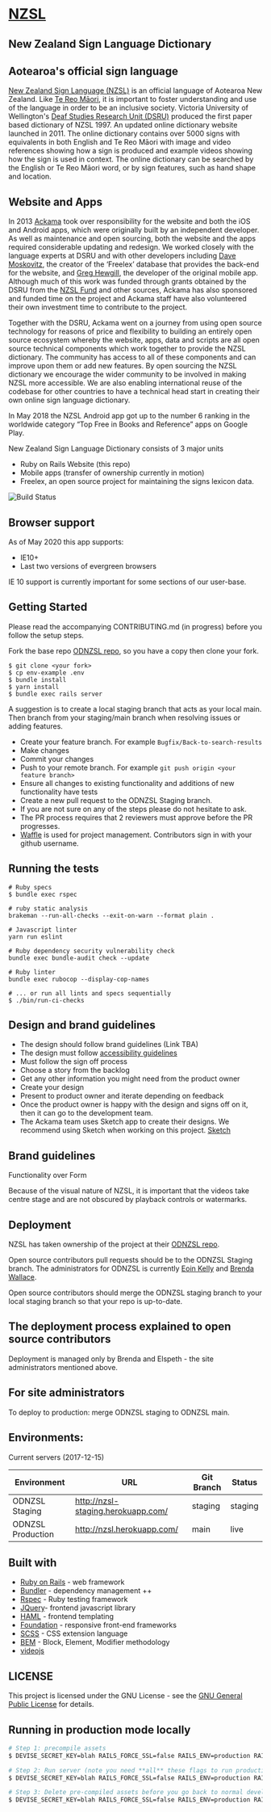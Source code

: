 
<a href="https://www.nzsl.nz" target="_blank"><h1>NZSL</h1></a>

## New Zealand Sign Language Dictionary

## Aotearoa's official sign language


<a href="https://www.odi.govt.nz/nzsl/about" target="_blank">New Zealand Sign Language (NZSL)</a> is an official language of Aotearoa New Zealand. Like <a href="https://www.tpk.govt.nz/en/whakamahia/te-reo-maori" target="_blank">Te Reo Māori</a>, it is important to foster understanding and use of the language in order to be an inclusive society. Victoria University of Wellington's <a href="https://www.victoria.ac.nz/lals/centres-and-institutes/dsru" target="_blank">Deaf Studies Research Unit (DSRU)</a> produced the first paper based dictionary of NZSL 1997. An updated online dictionary website launched in 2011. The online dictionary contains over 5000 signs with equivalents in both English and Te Reo Māori with image and video references showing how a sign is produced and example videos showing how the sign is used in context. The online dictionary can be searched by the English or Te Reo Māori word, or by sign features, such as hand shape and location.

## Website and Apps

In 2013 <a href="https://www.ackama.com/" target="_blank">Ackama</a> took over responsibility for the website and both the iOS and Android apps, which were originally built by an independent developer. As well as maintenance and open sourcing, both the website and the apps required considerable updating and redesign. We worked closely with the language experts at DSRU and with other developers including <a href="https://dave.moskovitz.co.nz" target="_blank">Dave Moskovitz</a>, the creator of the ‘Freelex’ database that provides the back-end for the website, and
<a href="https://hewgill.com" target="_blank">Greg Hewgill</a>, the developer of the original mobile app. Although much of this work was funded through grants obtained by the DSRU from the <a href="https://www.odi.govt.nz/nzsl/nzsl-fund/" target="_blank">NZSL Fund</a> and other sources, Ackama has also sponsored and funded time on the project and Ackama staff have also volunteered their own investment time to contribute to the project.

Together with the DSRU, Ackama went on a journey from using open source technology for reasons of price and flexibility to building an entirely open source ecosystem whereby the website, apps, data and scripts are all open source technical components which work together to provide the NZSL dictionary. The community has access to all of these components and can improve upon them or add new features. By open sourcing the NZSL dictionary we encourage the wider community to be involved in making NZSL more accessible. We are also enabling international reuse of the codebase for other countries to have a technical head start in creating their own online sign language dictionary.

In May 2018 the NZSL Android app got up to the number 6 ranking in the worldwide category “Top Free in Books and Reference” apps on Google Play.

New Zealand Sign Language Dictionary consists of 3 major units
* Ruby on Rails Website (this repo)
* Mobile apps (transfer of ownership currently in motion)
* Freelex, an open source project for maintaining the signs lexicon data.

![Build Status](https://github.com/ODNZSL/nzsl-online/workflows/CI/badge.svg)

## Browser support

As of May 2020 this app supports:

* IE10+
* Last two versions of evergreen browsers

IE 10 support is currently important for some sections of our user-base.

## Getting Started

Please read the accompanying CONTRIBUTING.md (in progress) before you follow the setup steps.

Fork the base repo [ODNZSL repo](https://github.com/ODNZSL/nzsl-online), so you have a copy then clone your fork.

```
$ git clone <your fork>
$ cp env-example .env
$ bundle install
$ yarn install
$ bundle exec rails server
```

A suggestion is to create a local staging branch that acts as your local main. Then branch from your staging/main branch when resolving issues or adding features.

  * Create your feature branch. For example `Bugfix/Back-to-search-results`
  * Make changes
  * Commit your changes
  * Push to your remote branch. For example `git push origin <your feature branch>`
  * Ensure all changes to existing functionality and additions of new functionality have tests
  * Create a new pull request to the ODNZSL Staging branch.
  * If you are not sure on any of the steps please do not hesitate to ask.
  * The PR process requires that 2 reviewers must approve before the PR progresses.
  * [Waffle](https://waffle.io) is used for project management. Contributors sign in with your github username.

## Running the tests

```
# Ruby specs
$ bundle exec rspec

# ruby static analysis
brakeman --run-all-checks --exit-on-warn --format plain .

# Javascript linter
yarn run eslint

# Ruby dependency security vulnerability check
bundle exec bundle-audit check --update

# Ruby linter
bundle exec rubocop --display-cop-names

# ... or run all lints and specs sequentially
$ ./bin/run-ci-checks
```

## Design and brand guidelines

  * The design should follow brand guidelines (Link TBA)
  * The design must follow [accessibility guidelines](https://material.io/design/usability/accessibility.html#composition)
  * Must follow the sign off process
  * Choose a story from the backlog
  * Get any other information you might need from the product owner
  * Create your design
  * Present to product owner and iterate depending on feedback
  * Once the product owner is happy with the design and signs off on it, then it can go to the development team.
  * The Ackama team uses Sketch app to create their designs. We recommend using Sketch when working on this project.  [Sketch](https://www.sketchapp.com/)

## Brand guidelines

Functionality over Form

Because of the visual nature of NZSL, it is important that the videos take centre stage and are not obscured by playback controls or watermarks.

## Deployment

NZSL has taken ownership of the project at their [ODNZSL repo](https://github.com/ODNZSL/nzsl-online).

Open source contributors pull requests should be to the ODNZSL Staging branch. The administrators for ODNZSL is currently [Eoin Kelly](https://github.com/eoinkelly) and [Brenda Wallace](https://github.com/Br3nda).

Open source contributors should merge the ODNZSL staging branch to your local staging branch so that your repo is up-to-date.

## The deployment process explained to open source contributors

Deployment is managed only by Brenda and Elspeth - the site administrators mentioned above.

## For site administrators

To deploy to production: merge ODNZSL staging to ODNZSL main.

## Environments:

Current servers (2017-12-15)

| Environment        | URL                                       | Git Branch | Status       |
|--------------------|-------------------------------------------|------------|--------------|
| ODNZSL Staging     | http://nzsl-staging.herokuapp.com/        | staging    | staging      |
| ODNZSL Production  | http://nzsl.herokuapp.com/                | main       | live         |

## Built with

  * [Ruby on Rails](https://rubyonrails.org) - web framework
  * [Bundler](https://bundler.io) - dependency management ++
  * [Rspec](http://rspec.info) - Ruby testing framework
  * [JQuery](https://jquery.com)- frontend javascript library
  * [HAML](http://haml.info) - frontend templating
  * [Foundation](https://foundation.zurb.com) - responsive front-end frameworks
  * [SCSS](https://sass-lang.com) - CSS extension language
  * [BEM](https://css-tricks.com/bem-101/) -  Block, Element, Modifier methodology
  * [videojs](https://docs.videojs.com/docs/guides/setup.html)

## LICENSE

This project is licensed under the GNU License - see the [GNU General Public License](https://github.com/ODNZSL/nzsl-online/blob/staging/LICENSE) for details.


## Running in production mode locally

```sh
# Step 1: precompile assets
$ DEVISE_SECRET_KEY=blah RAILS_FORCE_SSL=false RAILS_ENV=production RAILS_LOG_TO_STDOUT=true RAILS_SERVE_STATIC_FILES=true bundle exec rails assets:precompile

# Step 2: Run server (note you need **all** these flags to run production locally)
$ DEVISE_SECRET_KEY=blah RAILS_FORCE_SSL=false RAILS_ENV=production RAILS_LOG_TO_STDOUT=true RAILS_SERVE_STATIC_FILES=true bundle exec rails server

# Step 3: Delete pre-compiled assets before you go back to normal development
$ DEVISE_SECRET_KEY=blah RAILS_FORCE_SSL=false RAILS_ENV=production RAILS_LOG_TO_STDOUT=true RAILS_SERVE_STATIC_FILES=true bundle exec rails assets:clobber
```

